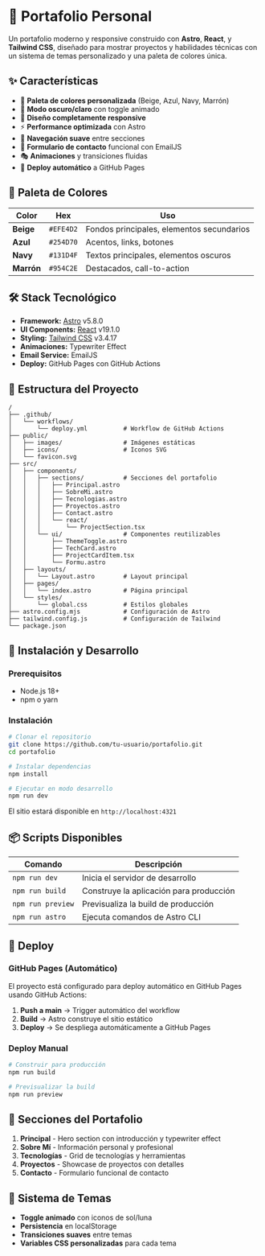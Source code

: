 # 🌟 Portafolio Personal

Un portafolio moderno y responsive construido con **Astro**, **React**, y **Tailwind CSS**, diseñado para mostrar proyectos y habilidades técnicas con un sistema de temas personalizado y una paleta de colores única.

## ✨ Características

- 🎨 **Paleta de colores personalizada** (Beige, Azul, Navy, Marrón)
- 🌙 **Modo oscuro/claro** con toggle animado
- 📱 **Diseño completamente responsive**
- ⚡ **Performance optimizada** con Astro
- 🔗 **Navegación suave** entre secciones
- 📧 **Formulario de contacto** funcional con EmailJS
- 🎭 **Animaciones** y transiciones fluidas
- 🚀 **Deploy automático** a GitHub Pages

## 🎨 Paleta de Colores

| Color | Hex | Uso |
|-------|-----|-----|
| **Beige** | `#EFE4D2` | Fondos principales, elementos secundarios |
| **Azul** | `#254D70` | Acentos, links, botones |
| **Navy** | `#131D4F` | Textos principales, elementos oscuros |
| **Marrón** | `#954C2E` | Destacados, call-to-action |

## 🛠️ Stack Tecnológico

- **Framework:** [Astro](https://astro.build/) v5.8.0
- **UI Components:** [React](https://reactjs.org/) v19.1.0
- **Styling:** [Tailwind CSS](https://tailwindcss.com/) v3.4.17
- **Animaciones:** Typewriter Effect
- **Email Service:** EmailJS
- **Deploy:** GitHub Pages con GitHub Actions

## 📁 Estructura del Proyecto

```text
/
├── .github/
│   └── workflows/
│       └── deploy.yml          # Workflow de GitHub Actions
├── public/
│   ├── images/                 # Imágenes estáticas
│   ├── icons/                  # Iconos SVG
│   └── favicon.svg
├── src/
│   ├── components/
│   │   ├── sections/           # Secciones del portafolio
│   │   │   ├── Principal.astro
│   │   │   ├── SobreMi.astro
│   │   │   ├── Tecnologias.astro
│   │   │   ├── Proyectos.astro
│   │   │   ├── Contact.astro
│   │   │   └── react/
│   │   │       └── ProjectSection.tsx
│   │   └── ui/                 # Componentes reutilizables
│   │       ├── ThemeToggle.astro
│   │       ├── TechCard.astro
│   │       ├── ProjectCardItem.tsx
│   │       └── Formu.astro
│   ├── layouts/
│   │   └── Layout.astro        # Layout principal
│   ├── pages/
│   │   └── index.astro         # Página principal
│   └── styles/
│       └── global.css          # Estilos globales
├── astro.config.mjs            # Configuración de Astro
├── tailwind.config.js          # Configuración de Tailwind
└── package.json
```

## 🚀 Instalación y Desarrollo

### Prerequisitos

- Node.js 18+ 
- npm o yarn

### Instalación

```bash
# Clonar el repositorio
git clone https://github.com/tu-usuario/portafolio.git
cd portafolio

# Instalar dependencias
npm install

# Ejecutar en modo desarrollo
npm run dev
```

El sitio estará disponible en `http://localhost:4321`

## 📦 Scripts Disponibles

| Comando | Descripción |
|---------|-------------|
| `npm run dev` | Inicia el servidor de desarrollo |
| `npm run build` | Construye la aplicación para producción |
| `npm run preview` | Previsualiza la build de producción |
| `npm run astro` | Ejecuta comandos de Astro CLI |

## 🚀 Deploy

### GitHub Pages (Automático)

El proyecto está configurado para deploy automático en GitHub Pages usando GitHub Actions:

1. **Push a main** → Trigger automático del workflow
2. **Build** → Astro construye el sitio estático
3. **Deploy** → Se despliega automáticamente a GitHub Pages

### Deploy Manual

```bash
# Construir para producción
npm run build

# Previsualizar la build
npm run preview
```

## 🎯 Secciones del Portafolio

1. **Principal** - Hero section con introducción y typewriter effect
2. **Sobre Mí** - Información personal y profesional
3. **Tecnologías** - Grid de tecnologías y herramientas
4. **Proyectos** - Showcase de proyectos con detalles
5. **Contacto** - Formulario funcional de contacto

## 🌙 Sistema de Temas

- **Toggle animado** con iconos de sol/luna
- **Persistencia** en localStorage
- **Transiciones suaves** entre temas
- **Variables CSS personalizadas** para cada tema

